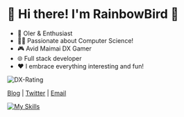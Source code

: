 # 👋 Hi there! I'm RainbowBird 🦜

<!--<a href="https://github.com/luoling8192?tab=repositories" >
  <img align=right width="45%" src="https://github-readme-stats.vercel.app/api?username=luoling8192&show_icons=true" />
</a>-->

<!--<a href="https://gitroll.io/profile/u5EsXuBXEzUarcUG7WxWZdHyXNao1" target="_blank">
  <img align=right width="40%" style="margin-bottom: 2rem;" src="https://gitroll.io/api/badges/profiles/v1/u5EsXuBXEzUarcUG7WxWZdHyXNao1" alt="GitRoll Profile Badge"/>
</a>-->

- 🧠 OIer & Enthusiast
- 👩‍💻 Passionate about Computer Science!
- 🎮 Avid Maimai DX Gamer
- 🌐 Full stack developer
- ❤️ I embrace everything interesting and fun!

![DX-Rating](https://dxrating.luoling.moe/api/genImage/luoling8192?b)

[Blog](https://blog.luoling.moe) | [Twitter](https://www.twitter.com/luoling8192) | [Email](mailto:me@luoling.moe)

[![My Skills](https://skillicons.dev/icons?i=ts,js,html,sass,c,cpp,python,go,java,cs,php,nodejs,vue,react,vite,pinia,redux,tailwindcss,express,jquery,regex,electron,docker,k8s,workers,bash,vim,nginx,git,md,latex,mysql,redis,vscode,idea,linux,arch,nix,ubuntu&theme=light)](https://skillicons.dev)

